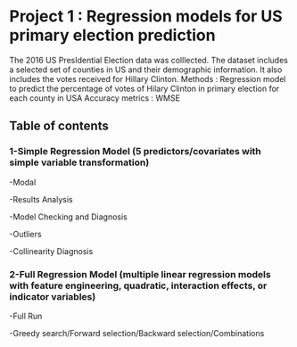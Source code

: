 # Project 1 : Regression models for US primary election prediction
The 2016 US PresIdential Election data was colllected. The dataset includes a selected set of counties in US and their demographic information. It also includes the votes received for Hillary Clinton.
Methods : Regression model to predict the percentage of votes of Hilary Clinton in primary election for each county in USA
Accuracy metrics : WMSE

## Table of contents
### 1-Simple Regression Model (5 predictors/covariates with simple variable transformation) 

-Modal

-Results Analysis

-Model Checking and Diagnosis

-Outliers

-Collinearity Diagnosis

### 2-Full Regression Model (multiple linear regression models with feature engineering, quadratic, interaction effects, or indicator variables)

-Full Run

-Greedy search/Forward selection/Backward selection/Combinations

